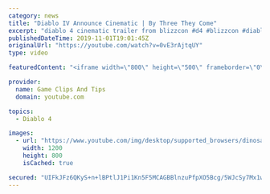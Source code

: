 ```yaml
---
category: news
title: "Diablo IV Announce Cinematic | By Three They Come"
excerpt: "diablo 4 cinematic trailer from blizzcon #d4 #blizzcon #diablo."
publishedDateTime: 2019-11-01T19:01:45Z
originalUrl: "https://youtube.com/watch?v=0vE3rAjtqUY"
type: video

featuredContent: "<iframe width=\"800\" height=\"500\" frameborder=\"0\" src=\"https://www.youtube.com/embed/0vE3rAjtqUY\" allow=\"accelerometer; autoplay; encrypted-media; gyroscope; picture-in-picture\" allowfullscreen></iframe>"

provider:
  name: Game Clips And Tips
  domain: youtube.com

topics:
  - Diablo 4

images:
  - url: "https://www.youtube.com/img/desktop/supported_browsers/dinosaur.png"
    width: 1200
    height: 800
    isCached: true

secured: "UIFkJFz6QKyS+n+lBPtlJ1Pi1Kn5F5MCAGBBlnzuPfpXO5Bcg/5WJcSy7Mx1wA2Kux5AsKPEfZh8OtSuGQ0iF6WJNPvbxN8FUv48TL1NHJp3bda4xSAPmeDhSwfrsE0uLVal3W4/BSVBE0QlFf4P5w++sK+wp40GCRFbDtzI8UpX5QQnQYkZMR9VlKPW8+WNafdt0/crxPqjj/Fg39uvN3J6jtSBKHNKC7UPu3fJY5Unr27h/dXFymOfAK6g1WXqgY76LzsP41dA5O4rHsEFeZbipwxNCj4+WBi1orCMWplcn7s6INHGVNTdbvZyZg8W6PZ3NftWeqCdWnBZxyGKNykGR+YEEVroRXBoj8uY8d1FUGYb7a3Je0T5CTEv9DutnllDQUvwVxnQJ8D9AMT0mA==;Sw5zbxuMflcu/j4Ras2BOA=="
---
```


